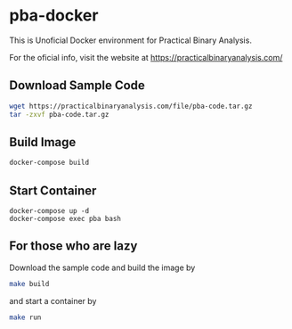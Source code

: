 # pba-docker

This is Unoficial Docker environment for Practical Binary Analysis.

For the oficial info, visit the website at https://practicalbinaryanalysis.com/

## Download Sample Code

```sh
wget https://practicalbinaryanalysis.com/file/pba-code.tar.gz
tar -zxvf pba-code.tar.gz
```

## Build Image

```sh
docker-compose build
```

## Start Container

```
docker-compose up -d
docker-compose exec pba bash
```

## For those who are lazy

Download the sample code and build the image by

```sh
make build
```

and start a container by

```sh
make run
```
